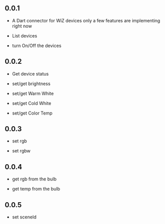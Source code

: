 ## 0.0.1

* A Dart connector for WiZ devices only a few features are implementing right now

* List devices

* turn On/Off the devices

## 0.0.2

* Get device status

* set/get brightness

* set/get Warm White

* set/get Cold White

* set/get Color Temp

## 0.0.3

* set rgb

* set rgbw

## 0.0.4

* get rgb from the bulb

* get temp from the bulb

## 0.0.5

* set sceneId

